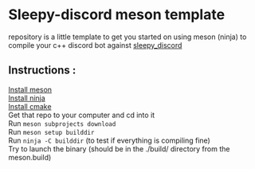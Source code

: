 # Sleepy-discord meson template

repository is a little template to get you started on using meson (ninja) to compile your c++ discord bot against [sleepy_discord](https://github.com/yourWaifu/sleepy-discord)

## Instructions :

[Install meson](https://mesonbuild.com/SimpleStart.html#installing-meson)\
[Install ninja](https://github.com/ninja-build/ninja/wiki/Pre-built-Ninja-packages)\
[Install cmake](https://cmake.org/download/)\
Get that repo to your computer and cd into it\
Run `meson subprojects download`\
Run `meson setup builddir`\
Run `ninja -C builddir` (to test if everything is compiling fine)\
Try to launch the binary (should be in the ./build/ directory from the meson.build)
